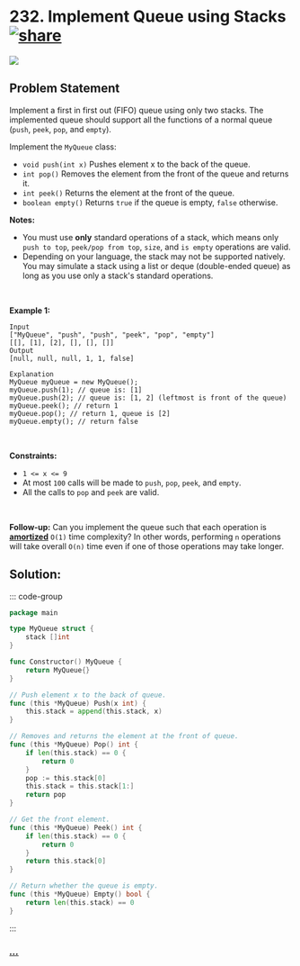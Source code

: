 # 232. Implement Queue using Stacks [![share]](https://leetcode.com/problems/implement-queue-using-stacks/)

![][easy]

## Problem Statement

<p>Implement a first in first out (FIFO) queue using only two stacks. The implemented queue should support all the functions of a normal queue (<code>push</code>, <code>peek</code>, <code>pop</code>, and <code>empty</code>).</p>
<p>Implement the <code>MyQueue</code> class:</p>
<ul>
<li><code>void push(int x)</code> Pushes element x to the back of the queue.</li>
<li><code>int pop()</code> Removes the element from the front of the queue and returns it.</li>
<li><code>int peek()</code> Returns the element at the front of the queue.</li>
<li><code>boolean empty()</code> Returns <code>true</code> if the queue is empty, <code>false</code> otherwise.</li>
</ul>
<p><strong>Notes:</strong></p>
<ul>
<li>You must use <strong>only</strong> standard operations of a stack, which means only <code>push to top</code>, <code>peek/pop from top</code>, <code>size</code>, and <code>is empty</code> operations are valid.</li>
<li>Depending on your language, the stack may not be supported natively. You may simulate a stack using a list or deque (double-ended queue) as long as you use only a stack's standard operations.</li>
</ul>
<p> </p>
<p><strong class="example">Example 1:</strong></p>

```
Input
["MyQueue", "push", "push", "peek", "pop", "empty"]
[[], [1], [2], [], [], []]
Output
[null, null, null, 1, 1, false]

Explanation
MyQueue myQueue = new MyQueue();
myQueue.push(1); // queue is: [1]
myQueue.push(2); // queue is: [1, 2] (leftmost is front of the queue)
myQueue.peek(); // return 1
myQueue.pop(); // return 1, queue is [2]
myQueue.empty(); // return false
```

<p> </p>
<p><strong>Constraints:</strong></p>
<ul>
<li><code>1 &lt;= x &lt;= 9</code></li>
<li>At most <code>100</code> calls will be made to <code>push</code>, <code>pop</code>, <code>peek</code>, and <code>empty</code>.</li>
<li>All the calls to <code>pop</code> and <code>peek</code> are valid.</li>
</ul>
<p> </p>
<p><strong>Follow-up:</strong> Can you implement the queue such that each operation is <strong><a href="https://en.wikipedia.org/wiki/Amortized_analysis" target="_blank">amortized</a></strong> <code>O(1)</code> time complexity? In other words, performing <code>n</code> operations will take overall <code>O(n)</code> time even if one of those operations may take longer.</p>

## Solution:

::: code-group

```go [Go]
package main

type MyQueue struct {
	stack []int
}

func Constructor() MyQueue {
	return MyQueue{}
}

// Push element x to the back of queue.
func (this *MyQueue) Push(x int) {
	this.stack = append(this.stack, x)
}

// Removes and returns the element at the front of queue.
func (this *MyQueue) Pop() int {
	if len(this.stack) == 0 {
		return 0
	}
	pop := this.stack[0]
	this.stack = this.stack[1:]
	return pop
}

// Get the front element.
func (this *MyQueue) Peek() int {
	if len(this.stack) == 0 {
		return 0
	}
	return this.stack[0]
}

// Return whether the queue is empty.
func (this *MyQueue) Empty() bool {
	return len(this.stack) == 0
}

```

:::

### [_..._](#)

```

```

<!----------------------------------{ link }--------------------------------->

[share]: https://graph.org/file/3ea5234dda646b71c574a.png
[easy]: https://img.shields.io/badge/Difficulty-Easy-bright.svg
[medium]: https://img.shields.io/badge/Difficulty-Medium-yellow.svg
[hard]: https://img.shields.io/badge/Difficulty-Hard-red.svg
